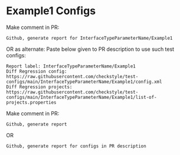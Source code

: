 # Example1 Configs
Make comment in PR:
```
Github, generate report for InterfaceTypeParameterName/Example1
```
OR as alternate:
Paste below given to PR description to use such test configs:
```
Report label: InterfaceTypeParameterName/Example1
Diff Regression config: https://raw.githubusercontent.com/checkstyle/test-configs/main/InterfaceTypeParameterName/Example1/config.xml
Diff Regression projects: https://raw.githubusercontent.com/checkstyle/test-configs/main/InterfaceTypeParameterName/Example1/list-of-projects.properties
```
Make comment in PR:
```
Github, generate report
```
OR
```
Github, generate report for configs in PR description
```

